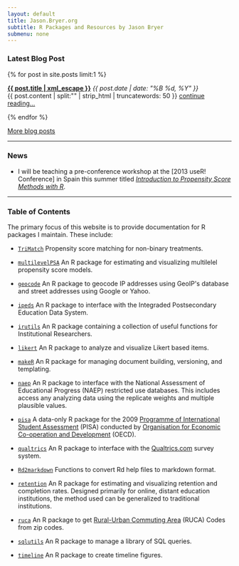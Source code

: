 ```yaml
---
layout: default
title: Jason.Bryer.org
subtitle: R Packages and Resources by Jason Bryer
submenu: none
---
```


### Latest Blog Post ###
{% for post in site.posts limit:1 %}
  <p>
    <strong><a href="{{ post.url }}">{{ post.title | xml_escape }}</a></strong>
    <span>
    	<em><time datetime="{{ post.date | date: "%Y-%m-%d" }}">
    		{{ post.date | date: "%B %d, %Y" }}
    	</time></em>
    </span>
  <br />{{ post.content | split:"<!--more-->" | strip_html | truncatewords: 50 }} <a href="{{ post.url }}">continue reading...</a>
  </p>
{% endfor %}

[More blog posts](/blog.html)

__________

### News ###

* I will be teaching a pre-conference workshop at the [2013 useR! Conference] in Spain this summer titled [*Introduction to Propensity Score Methods with R*](talks/psaworkshop.html).


__________

### Table of Contents ###

The primary focus of this website is to provide documentation for R packages I maintain. These include:

* [`TriMatch`](/TriMatch) Propensity score matching for non-binary treatments.
* [`multilevelPSA`](/multilevelPSA) An R package for estimating and visualizing multilelel propensity score models.

* [`geocode`](https://github.com/jbryer/geocode) An R package to geocode IP addresses using GeoIP's database and street addresses using Google or Yahoo.
* [`ipeds`](/ipeds) An R package to interface with the Integraded Postsecondary Education Data System.
* [`irutils`](/irutils) An R package containing a collection of useful functions for Institutional Researchers.
* [`likert`](/likert) An R package to analyze and visualize Likert based items.
* [`makeR`](/makeR) An R package for managing document building, versioning, and templating.
* [`naep`](/naep) An R package to interface with the National Assessment of Educational Progress (NAEP) restricted use databases. This includes access any analyzing data using the replicate weights and multiple plausible values.
* [`pisa`](/pisa) A data-only R package for the 2009 [Programme of International Student Assessment](http://www.oecd.org/pisa/) (PISA) conducted by [Organisation for Economic Co-operation and Development](http://www.oecd.org) (OECD).
* [`qualtrics`](/qualtrics) An R package to interface with the [Qualtrics.com](http://qualtrics.com) survey system.
* [`Rd2markdown`](/Rd2markdown) Functions to convert Rd help files to markdown format.
* [`retention`](/retention) An R package for estimating and visualizing retention and completion rates. Designed primarily for online, distant education institutions, the method used can be generalized to traditional institutions.
* [`ruca`](https://github.com/jbryer/ruca) An R package to get [Rural-Urban Commuting Area](http://depts.washington.edu/uwruca/index.php) (RUCA) Codes from zip codes.
* [`sqlutils`](/sqlutils) An R package to manage a library of SQL queries.
* [`timeline`](/timeline) An R package to create timeline figures.
